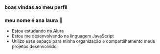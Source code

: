 ###  boas vindas ao meu perfil 

### meu nome é ana laura 🤍 

- Estou estudando na Alura 
- Estou me desenvolvendo na linguagem JavaScript 
- Utilizo esse espaço para minha organização e compartilhamento meus projetos desenvolvido
